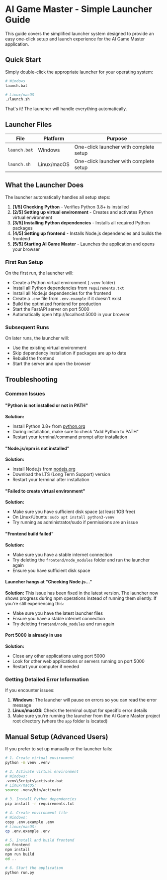 # AI Game Master - Simple Launcher Guide

This guide covers the simplified launcher system designed to provide an easy one-click setup and launch experience for the AI Game Master application.

## Quick Start

Simply double-click the appropriate launcher for your operating system:

```bash
# Windows
launch.bat

# Linux/macOS
./launch.sh
```

That's it! The launcher will handle everything automatically.

## Launcher Files

| File | Platform | Purpose |
|------|----------|---------|
| `launch.bat` | Windows | One-click launcher with complete setup |
| `launch.sh` | Linux/macOS | One-click launcher with complete setup |

## What the Launcher Does

The launcher automatically handles all setup steps:

1. **[1/5] Checking Python** - Verifies Python 3.8+ is installed
2. **[2/5] Setting up virtual environment** - Creates and activates Python virtual environment
3. **[3/5] Installing Python dependencies** - Installs all required Python packages
4. **[4/5] Setting up frontend** - Installs Node.js dependencies and builds the frontend
5. **[5/5] Starting AI Game Master** - Launches the application and opens your browser

### First Run Setup

On the first run, the launcher will:
- Create a Python virtual environment (`.venv` folder)
- Install all Python dependencies from `requirements.txt`
- Install all Node.js dependencies for the frontend
- Create a `.env` file from `.env.example` if it doesn't exist
- Build the optimized frontend for production
- Start the FastAPI server on port 5000
- Automatically open http://localhost:5000 in your browser

### Subsequent Runs

On later runs, the launcher will:
- Use the existing virtual environment
- Skip dependency installation if packages are up to date
- Rebuild the frontend
- Start the server and open the browser

## Troubleshooting

### Common Issues

#### "Python is not installed or not in PATH"
**Solution:**
- Install Python 3.8+ from [python.org](https://python.org)
- During installation, make sure to check "Add Python to PATH"
- Restart your terminal/command prompt after installation

#### "Node.js/npm is not installed"
**Solution:**
- Install Node.js from [nodejs.org](https://nodejs.org)
- Download the LTS (Long Term Support) version
- Restart your terminal after installation

#### "Failed to create virtual environment"
**Solution:**
- Make sure you have sufficient disk space (at least 1GB free)
- On Linux/Ubuntu: `sudo apt install python3-venv`
- Try running as administrator/sudo if permissions are an issue

#### "Frontend build failed"
**Solution:**
- Make sure you have a stable internet connection
- Try deleting the `frontend/node_modules` folder and run the launcher again
- Ensure you have sufficient disk space

#### Launcher hangs at "Checking Node.js..."
**Solution:**
This issue has been fixed in the latest version. The launcher now shows progress during npm operations instead of running them silently. If you're still experiencing this:
- Make sure you have the latest launcher files
- Ensure you have a stable internet connection
- Try deleting `frontend/node_modules` and run again

#### Port 5000 is already in use
**Solution:**
- Close any other applications using port 5000
- Look for other web applications or servers running on port 5000
- Restart your computer if needed

### Getting Detailed Error Information

If you encounter issues:

1. **Windows**: The launcher will pause on errors so you can read the error message
2. **Linux/macOS**: Check the terminal output for specific error details
3. Make sure you're running the launcher from the AI Game Master project root directory (where the `app` folder is located)

## Manual Setup (Advanced Users)

If you prefer to set up manually or the launcher fails:

```bash
# 1. Create virtual environment
python -m venv .venv

# 2. Activate virtual environment
# Windows:
.venv\Scripts\activate.bat
# Linux/macOS:
source .venv/bin/activate

# 3. Install Python dependencies
pip install -r requirements.txt

# 4. Create environment file
# Windows:
copy .env.example .env
# Linux/macOS:
cp .env.example .env

# 5. Install and build frontend
cd frontend
npm install
npm run build
cd ..

# 6. Start the application
python run.py
```
